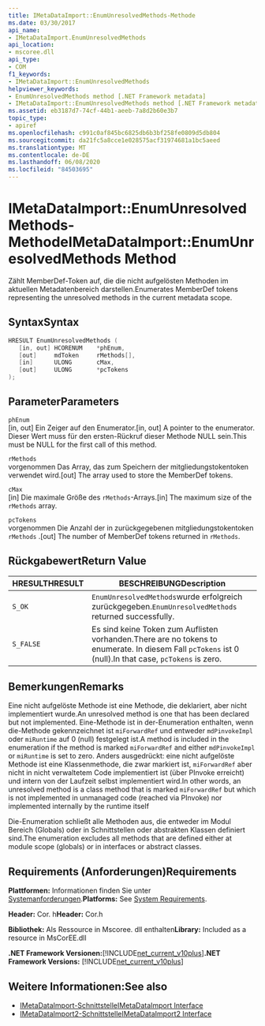 ```yaml
---
title: IMetaDataImport::EnumUnresolvedMethods-Methode
ms.date: 03/30/2017
api_name:
- IMetaDataImport.EnumUnresolvedMethods
api_location:
- mscoree.dll
api_type:
- COM
f1_keywords:
- IMetaDataImport::EnumUnresolvedMethods
helpviewer_keywords:
- EnumUnresolvedMethods method [.NET Framework metadata]
- IMetaDataImport::EnumUnresolvedMethods method [.NET Framework metadata]
ms.assetid: eb3187d7-74cf-44b1-aeeb-7a8d2b60e3b7
topic_type:
- apiref
ms.openlocfilehash: c991c0af845bc6825db6b3bf258fe0809d5db804
ms.sourcegitcommit: da21fc5a8cce1e028575acf31974681a1bc5aeed
ms.translationtype: MT
ms.contentlocale: de-DE
ms.lasthandoff: 06/08/2020
ms.locfileid: "84503695"
---
```

# <a name="imetadataimportenumunresolvedmethods-method"></a><span data-ttu-id="4218d-102">IMetaDataImport::EnumUnresolvedMethods-Methode</span><span class="sxs-lookup"><span data-stu-id="4218d-102">IMetaDataImport::EnumUnresolvedMethods Method</span></span>
<span data-ttu-id="4218d-103">Zählt MemberDef-Token auf, die die nicht aufgelösten Methoden im aktuellen Metadatenbereich darstellen.</span><span class="sxs-lookup"><span data-stu-id="4218d-103">Enumerates MemberDef tokens representing the unresolved methods in the current metadata scope.</span></span>  
  
## <a name="syntax"></a><span data-ttu-id="4218d-104">Syntax</span><span class="sxs-lookup"><span data-stu-id="4218d-104">Syntax</span></span>  
  
```cpp  
HRESULT EnumUnresolvedMethods (  
   [in, out] HCORENUM    *phEnum,  
   [out]     mdToken     rMethods[],  
   [in]      ULONG       cMax,  
   [out]     ULONG       *pcTokens  
);  
```  
  
## <a name="parameters"></a><span data-ttu-id="4218d-105">Parameter</span><span class="sxs-lookup"><span data-stu-id="4218d-105">Parameters</span></span>  
 `phEnum`  
 <span data-ttu-id="4218d-106">[in, out] Ein Zeiger auf den Enumerator.</span><span class="sxs-lookup"><span data-stu-id="4218d-106">[in, out] A pointer to the enumerator.</span></span> <span data-ttu-id="4218d-107">Dieser Wert muss für den ersten-Rückruf dieser Methode NULL sein.</span><span class="sxs-lookup"><span data-stu-id="4218d-107">This must be NULL for the first call of this method.</span></span>  
  
 `rMethods`  
 <span data-ttu-id="4218d-108">vorgenommen Das Array, das zum Speichern der mitgliedungstokentoken verwendet wird.</span><span class="sxs-lookup"><span data-stu-id="4218d-108">[out] The array used to store the MemberDef tokens.</span></span>  
  
 `cMax`  
 <span data-ttu-id="4218d-109">[in] Die maximale Größe des `rMethods`-Arrays.</span><span class="sxs-lookup"><span data-stu-id="4218d-109">[in] The maximum size of the `rMethods` array.</span></span>  
  
 `pcTokens`  
 <span data-ttu-id="4218d-110">vorgenommen Die Anzahl der in zurückgegebenen mitgliedungstokentoken `rMethods` .</span><span class="sxs-lookup"><span data-stu-id="4218d-110">[out] The number of MemberDef tokens returned in `rMethods`.</span></span>  
  
## <a name="return-value"></a><span data-ttu-id="4218d-111">Rückgabewert</span><span class="sxs-lookup"><span data-stu-id="4218d-111">Return Value</span></span>  
  
|<span data-ttu-id="4218d-112">HRESULT</span><span class="sxs-lookup"><span data-stu-id="4218d-112">HRESULT</span></span>|<span data-ttu-id="4218d-113">BESCHREIBUNG</span><span class="sxs-lookup"><span data-stu-id="4218d-113">Description</span></span>|  
|-------------|-----------------|  
|`S_OK`|<span data-ttu-id="4218d-114">`EnumUnresolvedMethods`wurde erfolgreich zurückgegeben.</span><span class="sxs-lookup"><span data-stu-id="4218d-114">`EnumUnresolvedMethods` returned successfully.</span></span>|  
|`S_FALSE`|<span data-ttu-id="4218d-115">Es sind keine Token zum Auflisten vorhanden.</span><span class="sxs-lookup"><span data-stu-id="4218d-115">There are no tokens to enumerate.</span></span> <span data-ttu-id="4218d-116">In diesem Fall `pcTokens` ist 0 (null).</span><span class="sxs-lookup"><span data-stu-id="4218d-116">In that case, `pcTokens` is zero.</span></span>|  
  
## <a name="remarks"></a><span data-ttu-id="4218d-117">Bemerkungen</span><span class="sxs-lookup"><span data-stu-id="4218d-117">Remarks</span></span>  
 <span data-ttu-id="4218d-118">Eine nicht aufgelöste Methode ist eine Methode, die deklariert, aber nicht implementiert wurde.</span><span class="sxs-lookup"><span data-stu-id="4218d-118">An unresolved method is one that has been declared but not implemented.</span></span> <span data-ttu-id="4218d-119">Eine-Methode ist in der-Enumeration enthalten, wenn die-Methode gekennzeichnet ist `miForwardRef` und entweder `mdPinvokeImpl` oder `miRuntime` auf 0 (null) festgelegt ist.</span><span class="sxs-lookup"><span data-stu-id="4218d-119">A method is included in the enumeration if the method is marked `miForwardRef` and either `mdPinvokeImpl` or `miRuntime` is set to zero.</span></span> <span data-ttu-id="4218d-120">Anders ausgedrückt: eine nicht aufgelöste Methode ist eine Klassenmethode, die zwar markiert ist, `miForwardRef` aber nicht in nicht verwaltetem Code implementiert ist (über PInvoke erreicht) und intern von der Laufzeit selbst implementiert wird.</span><span class="sxs-lookup"><span data-stu-id="4218d-120">In other words, an unresolved method is a class method that is marked `miForwardRef` but which is not implemented in unmanaged code (reached via PInvoke) nor implemented internally by the runtime itself</span></span>  
  
 <span data-ttu-id="4218d-121">Die-Enumeration schließt alle Methoden aus, die entweder im Modul Bereich (Globals) oder in Schnittstellen oder abstrakten Klassen definiert sind.</span><span class="sxs-lookup"><span data-stu-id="4218d-121">The enumeration excludes all methods that are defined either at module scope (globals) or in interfaces or abstract classes.</span></span>  
  
## <a name="requirements"></a><span data-ttu-id="4218d-122">Requirements (Anforderungen)</span><span class="sxs-lookup"><span data-stu-id="4218d-122">Requirements</span></span>  
 <span data-ttu-id="4218d-123">**Plattformen:** Informationen finden Sie unter [Systemanforderungen](../../get-started/system-requirements.md).</span><span class="sxs-lookup"><span data-stu-id="4218d-123">**Platforms:** See [System Requirements](../../get-started/system-requirements.md).</span></span>  
  
 <span data-ttu-id="4218d-124">**Header:** Cor. h</span><span class="sxs-lookup"><span data-stu-id="4218d-124">**Header:** Cor.h</span></span>  
  
 <span data-ttu-id="4218d-125">**Bibliothek:** Als Ressource in Mscoree. dll enthalten</span><span class="sxs-lookup"><span data-stu-id="4218d-125">**Library:** Included as a resource in MsCorEE.dll</span></span>  
  
 <span data-ttu-id="4218d-126">**.NET Framework Versionen:**[!INCLUDE[net_current_v10plus](../../../../includes/net-current-v10plus-md.md)]</span><span class="sxs-lookup"><span data-stu-id="4218d-126">**.NET Framework Versions:** [!INCLUDE[net_current_v10plus](../../../../includes/net-current-v10plus-md.md)]</span></span>  
  
## <a name="see-also"></a><span data-ttu-id="4218d-127">Weitere Informationen:</span><span class="sxs-lookup"><span data-stu-id="4218d-127">See also</span></span>

- [<span data-ttu-id="4218d-128">IMetaDataImport-Schnittstelle</span><span class="sxs-lookup"><span data-stu-id="4218d-128">IMetaDataImport Interface</span></span>](imetadataimport-interface.md)
- [<span data-ttu-id="4218d-129">IMetaDataImport2-Schnittstelle</span><span class="sxs-lookup"><span data-stu-id="4218d-129">IMetaDataImport2 Interface</span></span>](imetadataimport2-interface.md)
